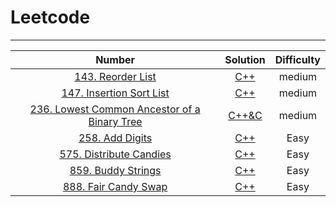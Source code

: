 # Leetcode

--------

|                            Number                            |                           Solution                           | Difficulty |
| :----------------------------------------------------------: | :----------------------------------------------------------: | :--------: |
| [143. Reorder List](https://leetcode-cn.com/problems/reorder-list/) | [C++]( https://github.com/YKitty/LeetCode/blob/master/Soultion/Number143.md ) |   medium   |
| [147. Insertion Sort List](https://leetcode-cn.com/problems/insertion-sort-list/) | [C++]( https://github.com/YKitty/LeetCode/blob/master/Soultion/Number147.md ) |   medium   |
| [236. Lowest Common Ancestor of a Binary Tree](https://leetcode-cn.com/problems/lowest-common-ancestor-of-a-binary-tree/) | [C++&C]( https://github.com/YKitty/LeetCode/blob/master/Soultion/Number236.md ) |   medium   |
| [258. Add Digits](https://leetcode-cn.com/problems/add-digits/) | [C++]( https://github.com/YKitty/LeetCode/blob/master/Soultion/Number258.md ) |    Easy    |
| [575. Distribute Candies](https://leetcode-cn.com/problems/distribute-candies/) | [C++]( https://github.com/YKitty/LeetCode/blob/master/Soultion/Number575.md ) |    Easy    |
| [859. Buddy Strings](https://leetcode-cn.com/problems/buddy-strings/) | [C++]( https://github.com/YKitty/LeetCode/blob/master/Soultion/Number859.md ) |    Easy    |
| [888. Fair Candy Swap](https://leetcode-cn.com/problems/fair-candy-swap/) | [C++]( https://github.com/YKitty/LeetCode/blob/master/Soultion/Number888.md ) |    Easy    |

 